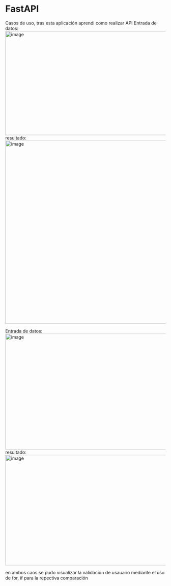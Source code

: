# FastAPI
Casos de uso, tras esta aplicación aprendi como realizar API
Entrada de datos:
<img width="652" height="327" alt="image" src="https://github.com/user-attachments/assets/2a8b52d5-6de8-404f-9405-ca400605f486" />
resultado:
<img width="1562" height="576" alt="image" src="https://github.com/user-attachments/assets/f35f76f9-cc7a-403b-8a19-8d602ab3c277" />

Entrada de datos:
<img width="1300" height="364" alt="image" src="https://github.com/user-attachments/assets/a9271d05-17a9-4d31-a42d-daf938ad3458" />
resultado:
<img width="1549" height="347" alt="image" src="https://github.com/user-attachments/assets/500c1cc8-d548-4ac3-a524-c6ac095816f1" />

en ambos caos se pudo visualizar la validacion de usauario  mediante el uso de for, if para la repectiva comparación
